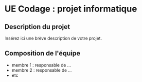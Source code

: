# UE Codage : projet informatique

## Description du projet

Insérez ici une brève description de votre projet.

## Composition de l'équipe

* membre 1 : responsable de ...
* membre 2 : responsable de ...
* etc





